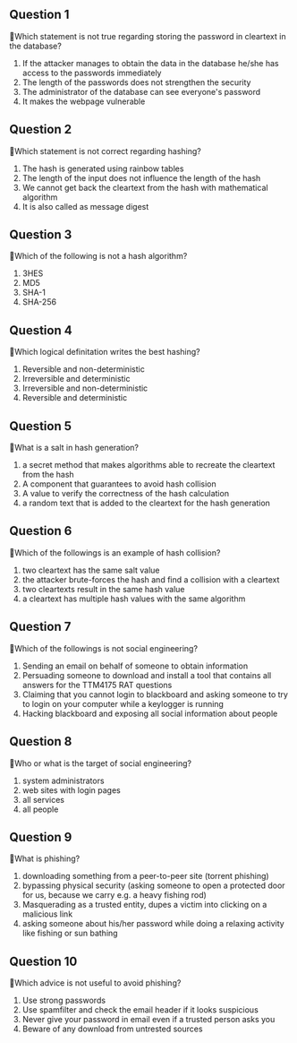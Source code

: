 ## Question 1

:rat:Which statement is not true regarding storing the password in cleartext in the database?

1. If the attacker manages to obtain the data in the database he/she has access to the passwords immediately
2. The length of the passwords does not strengthen the security
3. The administrator of the database can see everyone's password
4. It makes the webpage vulnerable

## Question 2

:rat:Which statement is not correct regarding hashing?

1. The hash is generated using rainbow tables
2. The length of the input does not influence the length of the hash
3. We cannot get back the cleartext from the hash with mathematical algorithm
4. It is also called as message digest

## Question 3

:rat:Which of the following is not a hash algorithm?

1. 3HES
2. MD5
3. SHA-1
4. SHA-256

## Question 4

:rat:Which logical definitation writes the best hashing?

1. Reversible and non-deterministic
2. Irreversible and deterministic
3. Irreversible and non-deterministic
4. Reversible and deterministic

## Question 5

:rat:What is a salt in hash generation?

1. a secret method that makes algorithms able to recreate the cleartext from the hash
2. A component that guarantees to avoid hash collision
3. A value to verify the correctness of the hash calculation
4. a random text that is added to the cleartext for the hash generation

## Question 6

:rat:Which of the followings is an example of hash collision?

1. two cleartext has the same salt value
2. the attacker brute-forces the hash and find a collision with a cleartext
3. two cleartexts result in the same hash value
4. a cleartext has multiple hash values with the same algorithm

## Question 7

:rat:Which of the followings is not social engineering?

1. Sending an email on behalf of someone to obtain information
2. Persuading someone to download and install a tool that contains all answers for the TTM4175 RAT questions
3. Claiming that you cannot login to blackboard and asking someone to try to login on your computer while a keylogger is running
4. Hacking blackboard and exposing all social information about people

## Question 8

:rat:Who or what is the target of social engineering?

1. system administrators
2. web sites with login pages
3. all services
4. all people

## Question 9

:rat:What is phishing?

1. downloading something from a peer-to-peer site (torrent phishing)
2. bypassing physical security (asking someone to open a protected door for us, because we carry e.g. a heavy fishing rod)
3. Masquerading as a trusted entity, dupes a victim into clicking on a malicious link
4. asking someone about his/her password while doing a relaxing activity like fishing or sun bathing

## Question 10

:rat:Which advice is not useful to avoid phishing?

1. Use strong passwords
2. Use spamfilter and check the email header if it looks suspicious
3. Never give your password in email even if a trusted person asks you
4. Beware of any download from untrested sources
